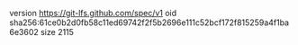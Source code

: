 version https://git-lfs.github.com/spec/v1
oid sha256:61ce0b2d0fb58c11ed69742f2f5b2696e111c52bcf172f815259a4f1ba6e3602
size 2115
